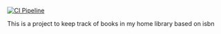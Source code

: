 [![CI Pipeline](https://github.com/inidavies/book-keeper/actions/workflows/main.yml/badge.svg)](https://github.com/inidavies/book-keeper/actions/workflows/main.yml)

This is a project to keep track of books in my home library based on isbn
